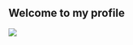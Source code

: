 ## Welcome to my profile

![](https://komarev.com/ghpvc/?username=Muqa1&style=for-the-badge&color=orange)
